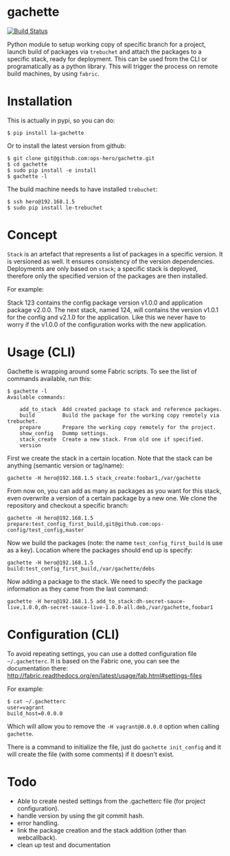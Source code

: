 gachette
========

[![Build Status](https://travis-ci.org/ops-hero/gachette.png?branch=master)](https://travis-ci.org/ops-hero/gachette)

Python module to setup working copy of specific branch for a project, launch build of packages via `trebuchet` and attach the packages to a specific stack, ready for deployment. This can be used from the CLI or programatically as a python library.
This will trigger the process on remote build machines, by using `fabric`.

Installation
============

This is actually in pypi, so you can do:

    $ pip install la-gachette

Or to install the latest version from github:

    $ git clone git@github.com:ops-hero/gachette.git
    $ cd gachette
    $ sudo pip install -e install
    $ gachette -l

The build machine needs to have installed `trebuchet`:

    $ ssh hero@192.168.1.5
    $ sudo pip install le-trebuchet

Concept
=======

`Stack` is an artefact that represents a list of packages in a specific version. It is versioned as well. It ensures
consistency of the version dependencies. Deployments are only based on `stack`; a specific stack is deployed, therefore
only the specified version of the packages are then installed. 

For example:

Stack 123 contains the config package version v1.0.0 and application package v2.0.0. The next stack, named 124, will
contains the version v1.0.1 for the config and v2.1.0 for the application. Like this we never have to worry if the v1.0.0
of the configuration works with the new application.

Usage (CLI)
===========
Gachette is wrapping around some Fabric scripts. To see the list of commands available, run this:

    $ gachette -l
    Available commands:

        add_to_stack  Add created package to stack and reference packages.
        build         Build the package for the working copy remotely via trebuchet.
        prepare       Prepare the working copy remotely for the project.
        show_config   Dummp settings.
        stack_create  Create a new stack. From old one if specified.
        version

First we create the stack in a certain location. Note that the stack can be anything (semantic version or tag/name):

    gachette -H hero@192.168.1.5 stack_create:foobar1,/var/gachette

From now on, you can add as many as packages as you want for this stack, even overwrite a version of a certain package
by a new one.
We clone the repository and checkout a specific branch:

    gachette -H hero@192.168.1.5 prepare:test_config_first_build,git@github.com:ops-config/test_config,master

Now we build the packages (note: the name `test_config_first_build` is use as a key). Location where the packages should end up is specify:

    gachette -H hero@192.168.1.5 build:test_config_first_build,/var/gachette/debs

Now adding a package to the stack. We need to specify the package information as they came from the last command:

    gachette -H hero@192.168.1.5 add_to_stack:dh-secret-sauce-live,1.0.0,dh-secret-sauce-live-1.0.0-all.deb,/var/gachette,foobar1


Configuration (CLI)
===================
To avoid repeating settings, you can use a dotted configuration file `~/.gachetterc`. It is based on the Fabric one, you can see
the documentation there: http://fabric.readthedocs.org/en/latest/usage/fab.html#settings-files

For example:

    $ cat ~/.gachetterc 
    user=vagrant
    build_host=0.0.0.0

Which will allow you to remove the `-H vagrant@0.0.0.0` option when calling `gachette`.

There is a command to initialize the file, just do `gachette init_config` and it will create the file (with some comments) if it doesn't exist.


Todo
====
* Able to create nested settings from the .gachetterc file (for project configuration).
* handle version by using the git commit hash.
* error handling.
* link the package creation and the stack addition (other than webcallback).
* clean up test and documentation